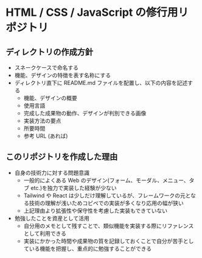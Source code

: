 # HTML / CSS / JavaScript の修行用リポジトリ

## ディレクトリの作成方針

- スネークケースで命名する
- 機能、デザインの特徴を表す名称にする
- ディレクトリ直下に README.md ファイルを配置し、以下の内容を記述する
  - 機能、デザインの概要
  - 使用言語
  - 完成した成果物の動作、デザインが判別できる画像
  - 実装方法の要点
  - 所要時間
  - 参考 URL (あれば)

## このリポジトリを作成した理由

- 自身の技術力に対する問題意識
  - 一般的によくある Web のデザイン(フォーム、モーダル、メニュー、タブ etc.)を独力で実装した経験が少ない
  - Tailwind や React は少しだけ理解しているが、フレームワークの元となる技術の理解が浅いためコピペでの実装が多くなり応用の幅が狭い
  - 上記理由より拡張性や保守性を考慮した実装もできていない
- 勉強したことを資産として活用
  - 自分用のメモとして残すことで、類似機能を実装する際にリファレンスとして利用できる
  - 実装にかかった時間や成果物の質を記録しておくことで自分が苦手としている機能を把握し、重点的に勉強することができる
